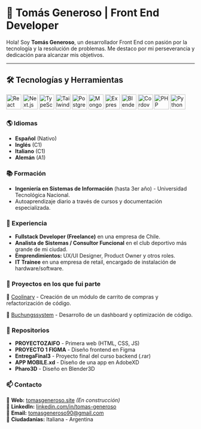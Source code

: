 # 🚀 Tomás Generoso | Front End Developer

Hola! Soy **Tomás Generoso**, un desarrollador Front End con pasión por la tecnología y la resolución de problemas. Me destaco por mi perseverancia y dedicación para alcanzar mis objetivos. 

---

## 🛠️ Tecnologías y Herramientas

<p align="left">
  <img src="https://cdn.jsdelivr.net/gh/devicons/devicon/icons/react/react-original.svg" alt="React" width="40" height="40"/>
  <img src="https://cdn.jsdelivr.net/gh/devicons/devicon/icons/nextjs/nextjs-original.svg" alt="Next.js" width="40" height="40"/>
  <img src="https://cdn.jsdelivr.net/gh/devicons/devicon/icons/typescript/typescript-original.svg" alt="TypeScript" width="40" height="40"/>
  <img src="https://cdn.jsdelivr.net/gh/devicons/devicon/icons/tailwindcss/tailwindcss-plain.svg" alt="Tailwind CSS" width="40" height="40"/>
  <img src="https://cdn.jsdelivr.net/gh/devicons/devicon/icons/postgresql/postgresql-original.svg" alt="PostgreSQL" width="40" height="40"/>
  <img src="https://cdn.jsdelivr.net/gh/devicons/devicon/icons/mongodb/mongodb-original.svg" alt="MongoDB" width="40" height="40"/>
  <img src="https://cdn.jsdelivr.net/gh/devicons/devicon/icons/express/express-original.svg" alt="Express.js" width="40" height="40"/>
  <img src="https://cdn.jsdelivr.net/gh/devicons/devicon/icons/blender/blender-original.svg" alt="Blender" width="40" height="40"/>
  <img src="[https://cdn.jsdelivr.net/gh/devicons/devicon/icons/apachecordova/apachecordova-original.svg]" alt="Cordova" width="40" height="40"/>
  <img src="https://cdn.jsdelivr.net/gh/devicons/devicon/icons/php/php-original.svg" alt="PHP" width="40" height="40"/>
  <img src="https://cdn.jsdelivr.net/gh/devicons/devicon/icons/python/python-original.svg" alt="Python" width="40" height="40"/>
</p>


### 🌎 Idiomas

- **Español** (Nativo)
- **Inglés** (C1)
- **Italiano** (C1)
- **Alemán** (A1)


### 📚 Formación

- **Ingeniería en Sistemas de Información** (hasta 3er año) - Universidad Tecnológica Nacional.
- Autoaprendizaje diario a través de cursos y documentación especializada.


### 💼 Experiencia

- **Fullstack Developer (Freelance)** en una empresa de Chile.
- **Analista de Sistemas / Consultor Funcional** en el club deportivo más grande de mi ciudad.
- **Emprendimientos:** UX/UI Designer, Product Owner y otros roles.
- **IT Trainee** en una empresa de retail, encargado de instalación de hardware/software.


### 📂 Proyectos en los que fui parte

🔹 [Coolinary](https://github.com/Zetjen/coolinary) - Creación de un módulo de carrito de compras y refactorización de código.

🔹 [Buchungssystem](https://github.com/Zetjen/buchungssystem) - Desarrollo de un dashboard y optimización de código.


### 📌 Repositorios

- **PROYECTOZAIFO** - Primera web (HTML, CSS, JS)
- **PROYECTO 1 FIGMA** - Diseño frontend en Figma
- **EntregaFinal3** - Proyecto final del curso backend (.rar)
- **APP MOBILE.xd** - Diseño de una app en AdobeXD
- **Pharo3D** - Diseño en Blender3D


### 📫 Contacto

📍 **Web:** [tomasgeneroso.site](https://tomasgeneroso.site) *(En construcción)*  
📍 **LinkedIn:** [linkedin.com/in/tomas-generoso](https://www.linkedin.com/in/tomas-generoso/)  
📍 **Email:** tomasgeneroso90@gmail.com  
📍 **Ciudadanías:** Italiana - Argentina 


